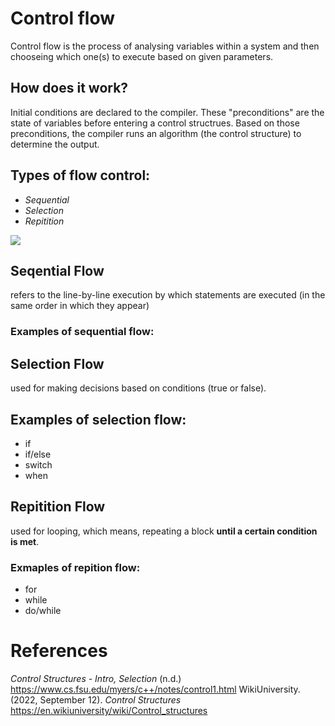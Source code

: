 # Control flow 

Control flow is the process 
of analysing variables within 
a system and then chooseing 
which one(s) to execute based 
on given parameters. 

## How does it work? 
Initial conditions are declared 
to the compiler. These "preconditions" 
are the state of variables before entering 
a control structrues. Based on those 
preconditions, the compiler runs an 
algorithm (the control structure) to 
determine the output. 

## Types of flow control: 
- *Sequential*  
- *Selection* 
- *Repitition* 

<img src="https://user-images.githubusercontent.com/109105989/195220857-b9a3a1f9-e27f-4e61-992a-4cd834704668.png" />

## Seqential Flow 
refers to the line-by-line execution by which statements are executed (in the same order in which they appear) 

### Examples of sequential flow: 






## Selection Flow 
used for making decisions based on conditions (true or false). 

## Examples of selection flow: 
- if 
- if/else 
- switch 
- when  




## Repitition Flow 
used for looping, which means, repeating a block **until a certain condition is met**. 

### Exmaples of repition flow:
- for 
- while 
- do/while 




# References
*Control Structures - Intro, Selection* (n.d.) <https://www.cs.fsu.edu/myers/c++/notes/control1.html> 
WikiUniversity. (2022, September 12). *Control Structures* <https://en.wikiuniversity/wiki/Control_structures>  
